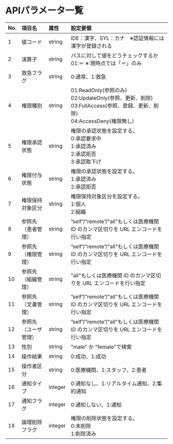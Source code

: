 # APIパラメータ一覧

| No. | 項目名        | 属性     | 設定要領                                                                                                 |
|:----|:-----------|:-------|:-----------------------------------------------------------------------------------------------------|
| 1   | 値コード       | string  | IDE：漢字、SYL：カナ　※認証情報には漢字が登録される                                                                        |
| 2   | 演算子        | string | パスに対して値をどうチェックするか<br/>01:＝ ※ 現時点では「＝」のみ                                                              |
| 3   | 救急フラグ      | string  | 0:通常、1:救急                                                                                            |
| 4   | 権限種別       | string | 01:ReadOnly(参照のみ)<br/>02:UpdateOnly(参照、更新、削除)<br/>03:FullAccess(参照、登録、更新、削除)<br/>04:AccessDeny(権限無し) |
| 5   | 権限承認状態     | string | 権限の承認状態を設定する。<br/>0:承認要求中<br/>1:承認済み<br/>2:承認拒否<br/>3:承認取下げ                                          |
| 6   | 権限付与状態     | string | 権限の承認状態を設定する。<br>1:承認済み<br>2:承認拒否                                                                    |
| 7   | 権限保持対象区分   | string | 権限保持対象区分を設定する。<br>1:個人<br>2:組織                                                                       |
| 8   | 参照先（患者管理）  | string| ”self”/”remote”/"all"もしくは医療機関 ID のカンマ区切りを URL エンコードを行い指定                                             |
| 9   | 参照先（権限管理）  | string| ”self”/”remote”/"all"もしくは医療機関 ID のカンマ区切りを URL エンコードを行い指定                                             |
| 10  | 参照先（組織管理）  | string| "all"もしくは医療機関 ID のカンマ区切りを URL エンコードを行い指定                                             |
| 11  | 参照先（文書管理）  | string| ”self”/”remote”/"all"もしくは医療機関 ID のカンマ区切りを URL エンコードを行い指定                                             |
| 12  | 参照先（ユーザ管理） | string| ”self”/”remote”/"all"もしくは医療機関 ID のカンマ区切りを URL エンコードを行い指定                                             |
| 13  | 性別         | string | "male" か "female"で検索                                                                                 |
| 14  | 操作結果       | string | 0:成功、1:成功                                                                                            |
| 15  | 操作者区分      | string  | 0:医療機関、1:スタッフ、2:患者                                                                                   |
| 16  | 通知タイプ      | integer   | 0:通知なし、1:リアルタイム通知、2:集約通知                                                                             |
| 17  | 通知フラグ      | integer | 0:通知しない、1:通知                                                                                         |
| 18  | 論理削除フラグ    | integer | 権限の削除状態を設定する。<br/>0:未削除<br/>1:削除済み                                                                   |

